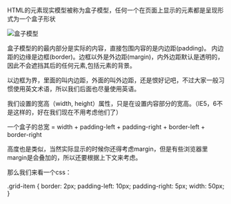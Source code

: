 HTML的元素现实模型被称为盒子模型，任何一个在页面上显示的元素都是呈现形式为一个盒子形状

![盒子模型](http://www.w3school.com.cn/i/ct_boxmodel.gif)

盒子模型的的最内部分是实际的内容，直接包围内容的是内边距(padding)。
内边距的边缘是边框(border)。边框以外是外边距(margin)，内外边距默认是透明的，因此不会遮挡其后的任何元素,包括元素的背景。

以边框为界，里面的叫内边距，外面的叫外边距，还是恨好记吧，不过大家一般习惯使用英文术语，所以我们后面也尽量使用英语。

我们设置的宽高（width, height）属性，只是在设置内容部分的宽高。（IE5，6不是这样的，好在我们现在不用考虑他们了）

一个盒子的总宽 = width + padding-left + padding-right + border-left + border-right

高度也是类似，当然实际显示的时候你还得考虑margin，但是有些浏览器里margin是会叠加的，所以还要根据上下文来考虑。

那么我们来看一个css：

  .grid-item {
     border: 2px;
     padding-left: 10px;
     padding-right: 5px;
     width: 50px;
  }

